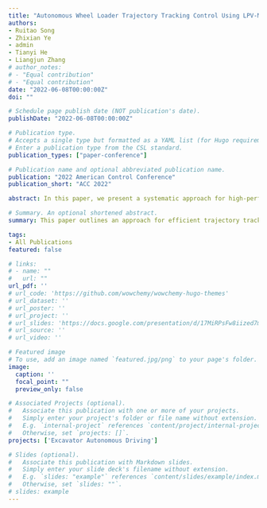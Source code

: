 ```yaml
---
title: "Autonomous Wheel Loader Trajectory Tracking Control Using LPV-MPC"
authors:
- Ruitao Song
- Zhixian Ye
- admin
- Tianyi He
- Liangjun Zhang
# author_notes:
# - "Equal contribution"
# - "Equal contribution"
date: "2022-06-08T00:00:00Z"
doi: ""

# Schedule page publish date (NOT publication's date).
publishDate: "2022-06-08T00:00:00Z"

# Publication type.
# Accepts a single type but formatted as a YAML list (for Hugo requirements).
# Enter a publication type from the CSL standard.
publication_types: ["paper-conference"]

# Publication name and optional abbreviated publication name.
publication: "2022 American Control Conference"
publication_short: "ACC 2022"

abstract: In this paper, we present a systematic approach for high-performance and efficient trajectory tracking control of autonomous wheel loaders. With the nonlinear dynamic model of a wheel loader, nonlinear model predictive control (MPC) is used in offline trajectory planning to obtain a high-performance state-control trajectory while satisfying the state and control constraints. In tracking control, the nonlinear model is embedded into a Linear Parameter Varying (LPV) model and the LPV-MPC strategy is used to achieve fast online computation and good tracking performance. To demonstrate the effectiveness and the advantages of the LPV-MPC, we test and compare three model predictive control strategies in the high-fidelity simulation environment. With the planned trajectory, three tracking control strategies LPV-MPC, nonlinear MPC, and LTI-MPC are simulated and compared in the perspectives of computational burden and tracking performance. The LPV-MPC can achieve better performance than conventional LTI-MPC because more accurate nominal system dynamics are captured in the LPV model. In addition, LPV-MPC achieves slightly worse tracking performance but tremendously improved computational efficiency than nonlinear MPC.

# Summary. An optional shortened abstract.
summary: This paper outlines an approach for efficient trajectory tracking control of autonomous wheel loaders, employing nonlinear model predictive control for trajectory planning and a Linear Parameter Varying (LPV) model for enhanced computational efficiency, leading to better performance and reduced computational burden compared to conventional methods.

tags:
- All Publications
featured: false

# links:
# - name: ""
#   url: ""
url_pdf: ''
# url_code: 'https://github.com/wowchemy/wowchemy-hugo-themes'
# url_dataset: ''
# url_poster: ''
# url_project: ''
# url_slides: 'https://docs.google.com/presentation/d/17MiRPsFw8iized7m4K3Ad8J7KvCzSgLO/edit?usp=sharing&ouid=109493805994328969677&rtpof=true&sd=true'
# url_source: ''
# url_video: ''

# Featured image
# To use, add an image named `featured.jpg/png` to your page's folder. 
image:
  caption: ''
  focal_point: ""
  preview_only: false

# Associated Projects (optional).
#   Associate this publication with one or more of your projects.
#   Simply enter your project's folder or file name without extension.
#   E.g. `internal-project` references `content/project/internal-project/index.md`.
#   Otherwise, set `projects: []`.
projects: ['Excavator Autonomous Driving']

# Slides (optional).
#   Associate this publication with Markdown slides.
#   Simply enter your slide deck's filename without extension.
#   E.g. `slides: "example"` references `content/slides/example/index.md`.
#   Otherwise, set `slides: ""`.
# slides: example
---
```

